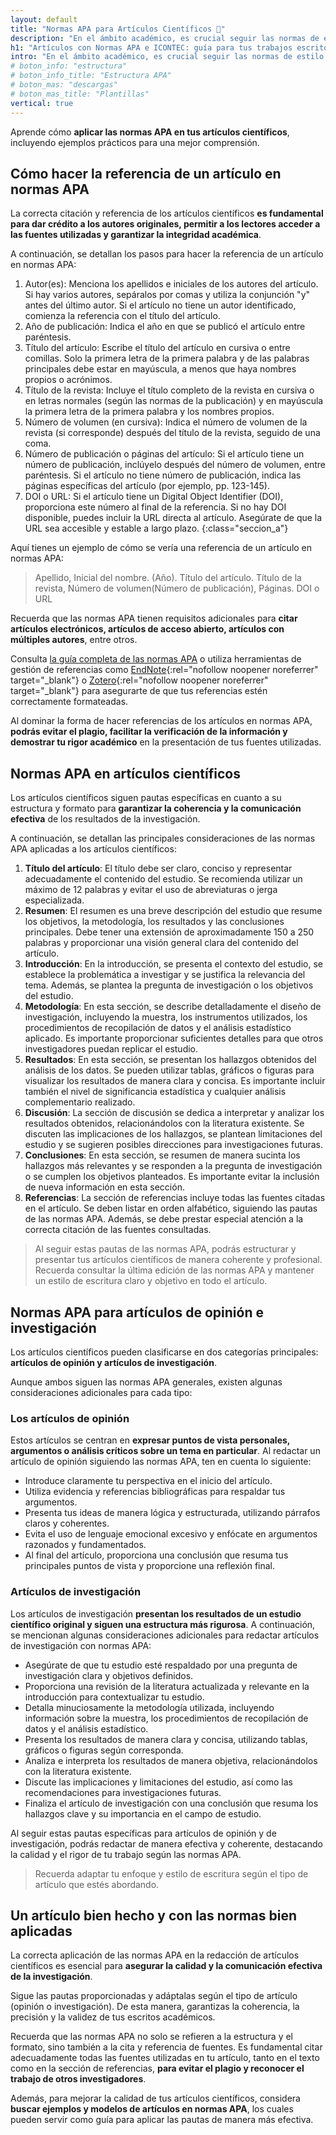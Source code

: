 ```yaml
---
layout: default
title: "Normas APA para Artículos Científicos 📑"
description: "En el ámbito académico, es crucial seguir las normas de estilo adecuadas al redactar artículos científicos o de opinión, entre otros. ¡Te enseñamos todo aquí!👆"
h1: "Artículos con Normas APA e ICONTEC: guía para tus trabajos escritos"
intro: "En el ámbito académico, es crucial seguir las normas de estilo adecuadas al redactar artículos científicos."
# boton_info: "estructura"
# boton_info_title: "Estructura APA"
# boton_mas: "descargas"
# boton_mas_title: "Plantillas"
vertical: true
---
```

Aprende cómo **aplicar las normas APA en tus artículos científicos**, incluyendo ejemplos prácticos para una mejor comprensión.

## Cómo hacer la referencia de un artículo en normas APA

La correcta citación y referencia de los artículos científicos **es fundamental para dar crédito a los autores originales, permitir a los lectores acceder a las fuentes utilizadas y garantizar la integridad académica**.

A continuación, se detallan los pasos para hacer la referencia de un artículo en normas APA:

1. Autor(es): Menciona los apellidos e iniciales de los autores del artículo. Si hay varios autores, sepáralos por comas y utiliza la conjunción "y" antes del último autor. Si el artículo no tiene un autor identificado, comienza la referencia con el título del artículo.
2. Año de publicación: Indica el año en que se publicó el artículo entre paréntesis.
3. Título del artículo: Escribe el título del artículo en cursiva o entre comillas. Solo la primera letra de la primera palabra y de las palabras principales debe estar en mayúscula, a menos que haya nombres propios o acrónimos.
4. Título de la revista: Incluye el título completo de la revista en cursiva o en letras normales (según las normas de la publicación) y en mayúscula la primera letra de la primera palabra y los nombres propios.
5. Número de volumen (en cursiva): Indica el número de volumen de la revista (si corresponde) después del título de la revista, seguido de una coma.
6. Número de publicación o páginas del artículo: Si el artículo tiene un número de publicación, inclúyelo después del número de volumen, entre paréntesis. Si el artículo no tiene número de publicación, indica las páginas específicas del artículo (por ejemplo, pp. 123-145).
7. DOI o URL: Si el artículo tiene un Digital Object Identifier (DOI), proporciona este número al final de la referencia. Si no hay DOI disponible, puedes incluir la URL directa al artículo. Asegúrate de que la URL sea accesible y estable a largo plazo.
{:class="seccion_a"}

Aquí tienes un ejemplo de cómo se vería una referencia de un artículo en normas APA:

>Apellido, Inicial del nombre. (Año). Título del artículo. Título de la revista, Número de volumen(Número de publicación), Páginas. DOI o URL

Recuerda que las normas APA tienen requisitos adicionales para **citar artículos electrónicos, artículos de acceso abierto, artículos con múltiples autores**, entre otros.

Consulta [la guía completa de las normas APA]({{'normas-apa'|relative_url}} "Normas APA") o utiliza herramientas de gestión de referencias como [EndNote](https://endnote.com/){:rel="nofollow noopener noreferrer" target="_blank"} o [Zotero](https://www.zotero.org/){:rel="nofollow noopener noreferrer" target="_blank"} para asegurarte de que tus referencias estén correctamente formateadas.

Al dominar la forma de hacer referencias de los artículos en normas APA, **podrás evitar el plagio, facilitar la verificación de la información y demostrar tu rigor académico** en la presentación de tus fuentes utilizadas.

## Normas APA en artículos científicos

Los artículos científicos siguen pautas específicas en cuanto a su estructura y formato para **garantizar la coherencia y la comunicación efectiva** de los resultados de la investigación.

A continuación, se detallan las principales consideraciones de las normas APA aplicadas a los artículos científicos:

1. **Título del artículo**: El título debe ser claro, conciso y representar adecuadamente el contenido del estudio. Se recomienda utilizar un máximo de 12 palabras y evitar el uso de abreviaturas o jerga especializada.
2. **Resumen**: El resumen es una breve descripción del estudio que resume los objetivos, la metodología, los resultados y las conclusiones principales. Debe tener una extensión de aproximadamente 150 a 250 palabras y proporcionar una visión general clara del contenido del artículo.
3. **Introducción**: En la introducción, se presenta el contexto del estudio, se establece la problemática a investigar y se justifica la relevancia del tema. Además, se plantea la pregunta de investigación o los objetivos del estudio.
4. **Metodología**: En esta sección, se describe detalladamente el diseño de investigación, incluyendo la muestra, los instrumentos utilizados, los procedimientos de recopilación de datos y el análisis estadístico aplicado. Es importante proporcionar suficientes detalles para que otros investigadores puedan replicar el estudio.
5. **Resultados**: En esta sección, se presentan los hallazgos obtenidos del análisis de los datos. Se pueden utilizar tablas, gráficos o figuras para visualizar los resultados de manera clara y concisa. Es importante incluir también el nivel de significancia estadística y cualquier análisis complementario realizado.
6. **Discusión**: La sección de discusión se dedica a interpretar y analizar los resultados obtenidos, relacionándolos con la literatura existente. Se discuten las implicaciones de los hallazgos, se plantean limitaciones del estudio y se sugieren posibles direcciones para investigaciones futuras.
7. **Conclusiones**: En esta sección, se resumen de manera sucinta los hallazgos más relevantes y se responden a la pregunta de investigación o se cumplen los objetivos planteados. Es importante evitar la inclusión de nueva información en esta sección.
8. **Referencias**: La sección de referencias incluye todas las fuentes citadas en el artículo. Se deben listar en orden alfabético, siguiendo las pautas de las normas APA. Además, se debe prestar especial atención a la correcta citación de las fuentes consultadas.

>Al seguir estas pautas de las normas APA, podrás estructurar y presentar tus artículos científicos de manera coherente y profesional. Recuerda consultar la última edición de las normas APA y mantener un estilo de escritura claro y objetivo en todo el artículo.

## Normas APA para artículos de opinión e investigación

Los artículos científicos pueden clasificarse en dos categorías principales: **artículos de opinión y artículos de investigación**.

Aunque ambos siguen las normas APA generales, existen algunas consideraciones adicionales para cada tipo:

### Los artículos de opinión

Estos artículos se centran en **expresar puntos de vista personales, argumentos o análisis críticos sobre un tema en particular**. Al redactar un artículo de opinión siguiendo las normas APA, ten en cuenta lo siguiente:

* Introduce claramente tu perspectiva en el inicio del artículo.
* Utiliza evidencia y referencias bibliográficas para respaldar tus argumentos.
* Presenta tus ideas de manera lógica y estructurada, utilizando párrafos claros y coherentes.
* Evita el uso de lenguaje emocional excesivo y enfócate en argumentos razonados y fundamentados.
* Al final del artículo, proporciona una conclusión que resuma tus principales puntos de vista y proporcione una reflexión final.

### Artículos de investigación

Los artículos de investigación **presentan los resultados de un estudio científico original y siguen una estructura más rigurosa**. A continuación, se mencionan algunas consideraciones adicionales para redactar artículos de investigación con normas APA:

* Asegúrate de que tu estudio esté respaldado por una pregunta de investigación clara y objetivos definidos.
* Proporciona una revisión de la literatura actualizada y relevante en la introducción para contextualizar tu estudio.
* Detalla minuciosamente la metodología utilizada, incluyendo información sobre la muestra, los procedimientos de recopilación de datos y el análisis estadístico.
* Presenta los resultados de manera clara y concisa, utilizando tablas, gráficos o figuras según corresponda.
* Analiza e interpreta los resultados de manera objetiva, relacionándolos con la literatura existente.
* Discute las implicaciones y limitaciones del estudio, así como las recomendaciones para investigaciones futuras.
* Finaliza el artículo de investigación con una conclusión que resuma los hallazgos clave y su importancia en el campo de estudio.

Al seguir estas pautas específicas para artículos de opinión y de investigación, podrás redactar de manera efectiva y coherente, destacando la calidad y el rigor de tu trabajo según las normas APA.

>Recuerda adaptar tu enfoque y estilo de escritura según el tipo de artículo que estés abordando.

## Un artículo bien hecho y con las normas bien aplicadas

La correcta aplicación de las normas APA en la redacción de artículos científicos es esencial para **asegurar la calidad y la comunicación efectiva de la investigación**.

Sigue las pautas proporcionadas y adáptalas según el tipo de artículo (opinión o investigación). De esta manera, garantizas la coherencia, la precisión y la validez de tus escritos académicos.

Recuerda que las normas APA no solo se refieren a la estructura y el formato, sino también a la cita y referencia de fuentes. Es fundamental citar adecuadamente todas las fuentes utilizadas en tu artículo, tanto en el texto como en la sección de referencias, **para evitar el plagio y reconocer el trabajo de otros investigadores**.

Además, para mejorar la calidad de tus artículos científicos, considera **buscar ejemplos y modelos de artículos en normas APA**, los cuales pueden servir como guía para aplicar las pautas de manera más efectiva.
